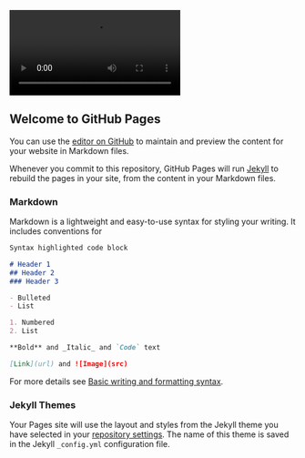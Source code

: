


![chad](https://user-images.githubusercontent.com/101673906/158496131-46d31c3a-9b1c-48d7-bfaa-5bafafcead59.mp4)


## Welcome to GitHub Pages

You can use the [editor on GitHub](https://github.com/federicopellegrini/video_test/edit/main/README.md) to maintain and preview the content for your website in Markdown files.

Whenever you commit to this repository, GitHub Pages will run [Jekyll](https://jekyllrb.com/) to rebuild the pages in your site, from the content in your Markdown files.

### Markdown

Markdown is a lightweight and easy-to-use syntax for styling your writing. It includes conventions for

```markdown
Syntax highlighted code block

# Header 1
## Header 2
### Header 3

- Bulleted
- List

1. Numbered
2. List

**Bold** and _Italic_ and `Code` text

[Link](url) and ![Image](src)
```

For more details see [Basic writing and formatting syntax](https://docs.github.com/en/github/writing-on-github/getting-started-with-writing-and-formatting-on-github/basic-writing-and-formatting-syntax).

### Jekyll Themes

Your Pages site will use the layout and styles from the Jekyll theme you have selected in your [repository settings](https://github.com/federicopellegrini/video_test/settings/pages). The name of this theme is saved in the Jekyll `_config.yml` configuration file.
